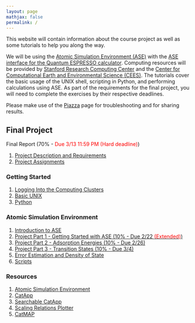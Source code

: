 ```yaml
---
layout: page
mathjax: false 
permalink: /
---
```


This website will contain information about the course project as well as some tutorials to help you along the way.

We will be using the [Atomic Simulation Environment (ASE)](https://wiki.fysik.dtu.dk/ase/) with the [ASE interface for the Quantum ESPRESSO calculator](http://github.com/vossjo/ase-espresso). Computing resources will be provided by [Stanford Research Computing Center](https://srcc.stanford.edu/) and the [Center for Computational Earth  and Environmental Science (CEES)](http://cees.stanford.edu/index.php). The tutorials cover the basic usage of the UNIX shell, scripting in Python, and performing calculations using ASE. As part of the requirements for the final project, you will need to complete the exercises by their respective deadlines.

Please make use of the [Piazza](https://piazza.com/class/ij0k0xrcxrz5pa) page for troubleshooting and for sharing results.


## Final Project ##
Final Report (70% - <font color="red">Due 3/13 11:59 PM (Hard deadline)</font>)

1. [Project Description and Requirements](Project/)
2. [Project Assignments](Project_Assignments/)


### Getting Started ###

1. [Logging Into the Computing Clusters](Clusters/)
2. [Basic UNIX](UNIX/)
3. [Python](Python/)


### Atomic Simulation Environment ###

1. [Introduction to ASE](ASE/)
2. [Project Part 1 - Getting Started with ASE (10% - Due 2/22 <font color="red">(Extended)</font>)](ASE/Getting_Started/)
3. [Project Part 2 - Adsorption Energies (10% - Due 2/26)](ASE/Adsorption/)
4. [Project Part 3 - Transition States (10% - Due 3/4)](ASE/Transition_States/)
5. [Error Estimation and Density of State](ASE/BEEF_DOS/)
6. [Scripts](Scripts/)


### Resources ###

1. [Atomic Simulation Environment](https://wiki.fysik.dtu.dk/ase/)
2. [CatApp](http://slac.stanford.edu/~strabo/catapp/catapp.htm)
3. [Searchable CatApp](http://web.stanford.edu/~ctsai89/cgi-bin/apps/katapp/search)
4. [Scaling Relations Plotter](http://web.stanford.edu/~ctsai89/cgi-bin/apps/katapp/plot)
3. [CatMAP](https://github.com/SUNCAT-Center/catmap)
